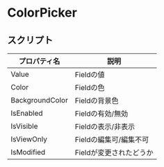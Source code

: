 # ColorPicker


## スクリプト
| プロパティ名          | 説明                                               |
|-----------------|--------------------------------------------------|
| Value           | Fieldの値                                          |
| Color           | Fieldの色                                          |
| BackgroundColor | Fieldの背景色                                        | 
| IsEnabled       | Fieldの有効/無効                                      |
| IsVisible       | Fieldの表示/非表示                                     |
| IsViewOnly      | Fieldの編集可/編集不可                                   |
| IsModified      | Fieldが変更されたどうか                                   |
